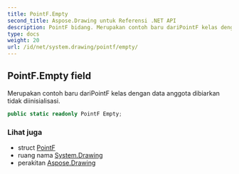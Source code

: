 ```yaml
---
title: PointF.Empty
second_title: Aspose.Drawing untuk Referensi .NET API
description: PointF bidang. Merupakan contoh baru dariPointF kelas dengan data anggota dibiarkan tidak diinisialisasi.
type: docs
weight: 20
url: /id/net/system.drawing/pointf/empty/
---
```

## PointF.Empty field

Merupakan contoh baru dariPointF kelas dengan data anggota dibiarkan tidak diinisialisasi.

```csharp
public static readonly PointF Empty;
```

### Lihat juga

* struct [PointF](../)
* ruang nama [System.Drawing](../../pointf/)
* perakitan [Aspose.Drawing](../../../)


